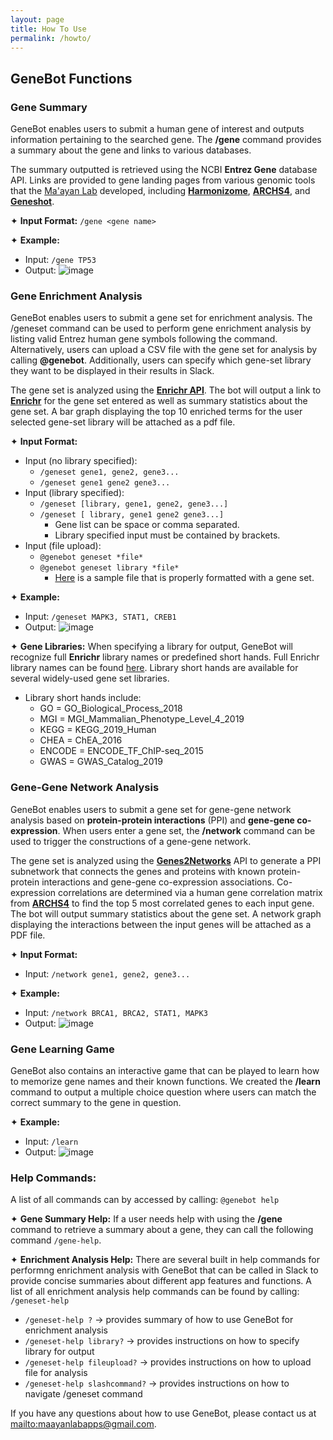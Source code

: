 ```yaml
---
layout: page
title: How To Use
permalink: /howto/
---
```


## GeneBot Functions

### Gene Summary 
GeneBot enables users to submit a human gene of interest and outputs information pertaining to the searched gene. The **/gene** command provides a summary about the gene and links to various databases. 

The summary outputted is retrieved using the NCBI **Entrez Gene** database API. Links are provided to gene landing pages from various genomic tools that the [Ma'ayan Lab](https://labs.icahn.mssm.edu/maayanlab/) developed, including [**Harmonizome**](https://amp.pharm.mssm.edu/Harmonizome/), [**ARCHS4**](https://amp.pharm.mssm.edu/archs4/), and [**Geneshot**](https://amp.pharm.mssm.edu/geneshot/). 

✦ **Input Format:** `/gene <gene name>`

✦ **Example:** 
- Input: `/gene TP53`
- Output: 
![image](assets/images/summary_output.png)

### Gene Enrichment Analysis
GeneBot enables users to submit a gene set for enrichment analysis. The /geneset command can be used to perform gene enrichment analysis by listing valid Entrez human gene symbols following the command. Alternatively, users can upload a CSV file with the gene set for analysis by calling **@genebot**. Additionally, users can specify which gene-set library they want to be displayed in their results in Slack.

The gene set is analyzed using the [**Enrichr API**](https://amp.pharm.mssm.edu/Enrichr/help#api). The bot will output a link to [**Enrichr**](https://amp.pharm.mssm.edu/Enrichr/) for the gene set entered as well as summary statistics about the gene set. A bar graph displaying the top 10 enriched terms for the user selected gene-set library will be attached as a pdf file. 

✦ **Input Format:** 
- Input (no library specified): 
    - `/geneset gene1, gene2, gene3... ` 
    - `/geneset gene1 gene2 gene3... `
- Input (library specified): 
    - `/geneset [library, gene1, gene2, gene3...] ` 
    - `/geneset [ library, gene1 gene2 gene3...] `
        - Gene list can be space or comma separated.
        - Library specified input must be contained by brackets.
- Input (file upload): 
    - `@genebot geneset *file*` 
    - `@genebot geneset library *file*` 
        - [Here](/samplegenes.csv) is a sample file that is properly formatted with a gene set. 

✦ **Example:** 
- Input: `/geneset MAPK3, STAT1, CREB1`
- Output: 
![image](assets/images/enrichment_output.png)

✦ **Gene Libraries:**
When specifying a library for output, GeneBot will recognize full **Enrichr** library names or predefined short hands. Full Enrichr library names can be found [here](https://amp.pharm.mssm.edu/Enrichr/#stats). Library short hands are available for several widely-used gene set libraries.
- Library short hands include:
    - GO = GO_Biological_Process_2018
    - MGI = MGI_Mammalian_Phenotype_Level_4_2019
    - KEGG = KEGG_2019_Human
    - CHEA = ChEA_2016
    - ENCODE = ENCODE_TF_ChIP-seq_2015
    - GWAS = GWAS_Catalog_2019

### Gene-Gene Network Analysis
GeneBot enables users to submit a gene set for gene-gene network analysis based on **protein-protein interactions** (PPI) and **gene-gene co-expression**. When users enter a gene set, the **/network** command can be used to trigger the constructions of a gene-gene network.

The gene set is analyzed using the [**Genes2Networks**](https://amp.pharm.mssm.edu/G2N/) API to generate a PPI subnetwork that connects the genes and proteins with known protein-protein interactions and gene-gene co-expression associations. Co-expression correlations are determined via a human gene correlation matrix from [**ARCHS4**](https://amp.pharm.mssm.edu/archs4/) to find the top 5 most correlated genes to each input gene. The bot will output summary statistics about the gene set. A network graph displaying the interactions between the input genes will be attached as a PDF file. 

✦ **Input Format:** 
- Input: `/network gene1, gene2, gene3... ` 

✦ **Example:** 
- Input: `/network BRCA1, BRCA2, STAT1, MAPK3`
- Output: 
![image](assets/images/network_output.png)

### Gene Learning Game
GeneBot also contains an interactive game that can be played to learn how to memorize gene names and their known functions. We created the **/learn** command to output a multiple choice question where users can match the correct summary to the gene in question. 

✦ **Example:** 
- Input: `/learn `
- Output: 
![image](assets/images/quiz_output.png)

### Help Commands:
A list of all commands can by accessed by calling: `@genebot help`

✦ **Gene Summary Help:**
If a user needs help with using the **/gene** command to retrieve a summary about a gene, they can call the following command `/gene-help`.

✦ **Enrichment Analysis Help:**
There are several built in help commands for performng enrichment analysis with GeneBot that can be called in Slack to provide concise summaries about different app features and functions. A list of all enrichment analysis help commands can be found by calling: `/geneset-help`

- `/geneset-help ?` → provides summary of how to use GeneBot for enrichment analysis  
- `/geneset-help library?` → provides instructions on how to specify library for output
- `/geneset-help fileupload?` → provides instructions on how to upload file for analysis
- `/geneset-help slashcommand?` → provides instructions on how to navigate /geneset command

If you have any questions about how to use GeneBot, please contact us at <mailto:maayanlabapps@gmail.com>.


